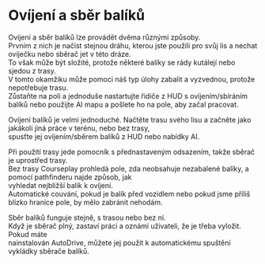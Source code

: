 # Ovíjení a sběr balíků

  
Ovíjení a sběr balíků lze provádět dvěma různými způsoby.  
Prvním z nich je načíst stejnou dráhu, kterou jste použili pro svůj lis a nechat ovíječku nebo sběrač jet v této dráze.  
To však může být složité, protože některé balíky se rády kutálejí nebo sjedou z trasy.  
V tomto okamžiku může pomoci náš typ úlohy zabalit a vyzvednou, protože nepotřebuje trasu.  
Zůstaňte na poli a jednoduše nastartujte řidiče z HUD s ovíjením/sbíráním balíků nebo použijte AI mapu a pošlete ho na pole, aby začal pracovat.  

  
Ovíjení balíků je velmi jednoduché. Načtěte trasu svého lisu a začněte jako jakákoli jiná práce v terénu, nebo bez trasy,  
spusťte jej ovíjením/sběrem balíků z HUD nebo nabídky AI.  

  
Při použití trasy jede pomocník s přednastaveným odsazením, takže sběrač je uprostřed trasy.  
Bez trasy Courseplay prohledá pole, zda neobsahuje nezabalené balíky, a pomocí pathfinderu najde způsob, jak  
vyhledat nejbližší balík k ovíjení.  
Automatické couvání, pokud je balík před vozidlem nebo pokud jsme příliš blízko hranice pole, by mělo zabránit nehodám.  

  
Sběr balíků funguje stejně, s trasou nebo bez ní.  
Když je sběrač plný, zastaví práci a oznámí uživateli, že je třeba vyložit. Pokud máte  
nainstalován AutoDrive, můžete jej použít k automatickému spuštění vykládky sběrače balíků.  

